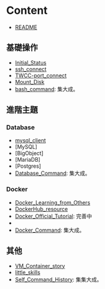 # Content

- [README](./README.md)

## 基礎操作

- [Initial_Status](./Initial_Status.md)
- [ssh_connect](./ssh_connect.md)
- [TWCC-port_connect](./TWCC-port_connect.md)
- [Mount_Disk](./Mount_Disk.md)
- [bash_command](./bash_command.md): 集大成。

## 進階主題

### Database

- [mysql_client](./mysql_client.md)
- [MySQL]
- [BigObject]
- [MariaDB]
- [Postgres]
- [Database_Command](./Database_Command.md): 集大成。

### Docker

- [Docker_Learning_from_Others](./Docker_Learning_from_Others.md)
- [DockerHub_resource](./DockerHub_resource.md)
- [Docker_Official_Tutorial](./Docker_Official_Tutorial.md): 完善中
- [DockerFiles]: 完善中
- [Docker_Command](./Docker_Command.md): 集大成。

## 其他

- [VM_Container_story](./VM_Container_story.md)
- [little_skills](./little_skills.md)
- [Self_Command_History](./Self_Command_History.md): 集集大成。
